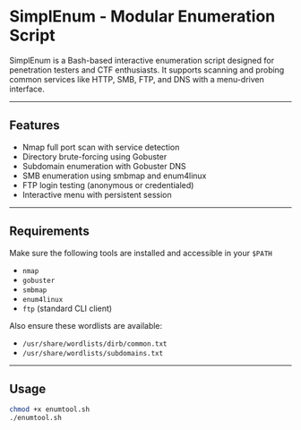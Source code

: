 # SimplEnum - Modular Enumeration Script

SimplEnum is a Bash-based interactive enumeration script designed for penetration testers and CTF enthusiasts. It supports scanning and probing common services like HTTP, SMB, FTP, and DNS with a menu-driven interface.

---

## Features

- Nmap full port scan with service detection
- Directory brute-forcing using Gobuster
- Subdomain enumeration with Gobuster DNS
- SMB enumeration using smbmap and enum4linux
- FTP login testing (anonymous or credentialed)
- Interactive menu with persistent session

---

## Requirements

Make sure the following tools are installed and accessible in your `$PATH`

- `nmap`
- `gobuster`
- `smbmap`
- `enum4linux`
- `ftp` (standard CLI client)

Also ensure these wordlists are available:

- `/usr/share/wordlists/dirb/common.txt`
- `/usr/share/wordlists/subdomains.txt`

---

## Usage

```bash
chmod +x enumtool.sh
./enumtool.sh
